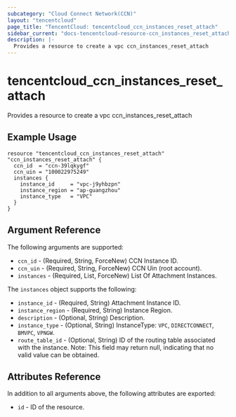 ```yaml
---
subcategory: "Cloud Connect Network(CCN)"
layout: "tencentcloud"
page_title: "TencentCloud: tencentcloud_ccn_instances_reset_attach"
sidebar_current: "docs-tencentcloud-resource-ccn_instances_reset_attach"
description: |-
  Provides a resource to create a vpc ccn_instances_reset_attach
---
```


# tencentcloud_ccn_instances_reset_attach

Provides a resource to create a vpc ccn_instances_reset_attach

## Example Usage

```hcl
resource "tencentcloud_ccn_instances_reset_attach" "ccn_instances_reset_attach" {
  ccn_id  = "ccn-39lqkygf"
  ccn_uin = "100022975249"
  instances {
    instance_id     = "vpc-j9yhbzpn"
    instance_region = "ap-guangzhou"
    instance_type   = "VPC"
  }
}
```

## Argument Reference

The following arguments are supported:

* `ccn_id` - (Required, String, ForceNew) CCN Instance ID.
* `ccn_uin` - (Required, String, ForceNew) CCN Uin (root account).
* `instances` - (Required, List, ForceNew) List Of Attachment Instances.

The `instances` object supports the following:

* `instance_id` - (Required, String) Attachment Instance ID.
* `instance_region` - (Required, String) Instance Region.
* `description` - (Optional, String) Description.
* `instance_type` - (Optional, String) InstanceType: `VPC`, `DIRECTCONNECT`, `BMVPC`, `VPNGW`.
* `route_table_id` - (Optional, String) ID of the routing table associated with the instance. Note: This field may return null, indicating that no valid value can be obtained.

## Attributes Reference

In addition to all arguments above, the following attributes are exported:

* `id` - ID of the resource.



